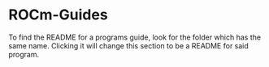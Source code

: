 # ROCm-Guides
To find the README for a programs guide, look for the folder which has the same name. Clicking it will change this section to be a README for said program.
